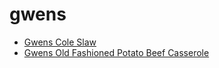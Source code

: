 # gwens

 * [Gwens Cole Slaw](../../index/g/gwens-cole-slaw.json)
 * [Gwens Old Fashioned Potato Beef Casserole](../../index/g/gwens-old-fashioned-potato-beef-casserole.json)

